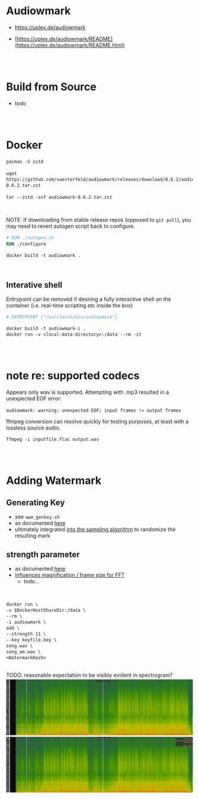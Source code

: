 # Audiowmark

- https://uplex.de/audiowmark

- [https://uplex.de/audiowmark/README](https://uplex.de/audiowmark/README.html)

<br>
<br>

# Build from Source

- todo

<br>
<br>

# Docker

```shell
pacman -S zstd

wget https://github.com/swesterfeld/audiowmark/releases/download/0.6.2/audiowmark-0.6.2.tar.zst

tar --zstd -xvf audiowmark-0.6.2.tar.zst
```

<br>

NOTE: If downloading from stable release repos (opposed to `git pull`), you may need to revert autogen script back to configure.

```dockerfile
# RUN ./autogen.sh
RUN ./configure
```

```shell
docker build -t audiowmark .
```
<br>

## Interative shell

Entrypoint can be removed if desiring a fully interactive shell on the container (i.e. real-time scripting etc inside the box)


```dockerfile
# ENTRYPOINT ["/usr/local/bin/audiowmark"]
```

```shell
docker build -t audiowmark-i .
docker run -v <local-data-directory>:/data --rm -it
```

<br>
<br>

# note re: supported codecs

Appears only wav is supported. Attempting with .mp3 resulted in a unexpected EOF error:

`audiowmark: warning: unexpected EOF; input frames != output frames`

ffmpeg conversion can resolve quickly for testing purposes, at least with a lossless source audio.

```
ffmpeg -i inputfile.flac output.wav
```

<br>
<br>

# Adding Watermark

## Generating Key

- see `awm_genkey.sh`
- as documented [here](https://uplex.de/audiowmark/README.html#key)
- ultimately integrated [into the sampling algorithm](https://code.uplex.de/stefan/audiowmark/blob/master/src/wmadd.cc#L692) to randomize the resulting mark 

## strength parameter

- as documented [here](https://uplex.de/audiowmark/README.html#strength)
- [influences magnification / frame size for FFT](https://code.uplex.de/stefan/audiowmark/blob/master/src/wmadd.cc#L78)
    - todo...

<br>

```shell
docker run \
-v $DockerHostShareDir:/data \
--rm \
-i audiowmark \
add \
--strength 11 \
--key keyfile.key \
song.wav \
song_wm.wav \
<WatermarkHash>
```
<br>
TODO: reasonable expectation to be visibly evident in spectrogram?
<img src="img/20241119173055_spectrogram1.png" alt="drawing" width="900"/>